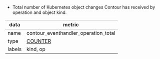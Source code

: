 * Total number of Kubernetes object changes Contour has received by operation and object kind.

| data   | metric                                                           |
|--------|------------------------------------------------------------------|
| name   | contour_eventhandler_operation_total                             |
| type   | [COUNTER](https://prometheus.io/docs/concepts/metric_types/#counter)       |
| labels | kind, op |
